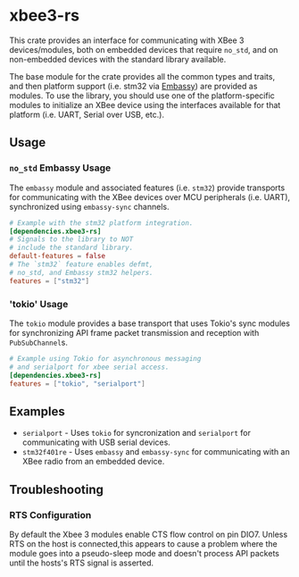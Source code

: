 # xbee3-rs

This crate provides an interface for communicating with XBee 3 devices/modules, both on embedded devices that require `no_std`, and on non-embedded devices with the standard library available.

The base module for the crate provides all the common types and traits, and then platform support (i.e. stm32 via [Embassy](https://embassy.dev)) are provided as modules. To use the library, you should use one of the platform-specific modules to initialize an XBee device using the interfaces available for that platform (i.e. UART, Serial over USB, etc.). 

## Usage

### `no_std` Embassy Usage

The `embassy` module and associated features (i.e. `stm32`) provide transports for communicating with the XBee devices over MCU peripherals (i.e. UART), synchronized using `embassy-sync` channels.

```toml
# Example with the stm32 platform integration.
[dependencies.xbee3-rs]
# Signals to the library to NOT
# include the standard library.
default-features = false
# The `stm32` feature enables defmt,
# no_std, and Embassy stm32 helpers.
features = ["stm32"] 
```

### 'tokio' Usage

The `tokio` module provides a base transport that uses Tokio's sync modules for synchronizing API frame packet transmission and reception with `PubSubChannel`s.

```toml
# Example using Tokio for asynchronous messaging
# and serialport for xbee serial access.
[dependencies.xbee3-rs]
features = ["tokio", "serialport"] 

```

## Examples

 * `serialport` - Uses `tokio` for syncronization and `serialport` for communicating with USB serial devices.
 * `stm32f401re` - Uses `embassy` and `embassy-sync` for communicating with an XBee radio from an embedded device.


## Troubleshooting

### RTS Configuration

By default the Xbee 3 modules enable CTS flow control on pin DIO7. Unless RTS on the host is connected,this appears to cause a problem where the module goes into a pseudo-sleep mode and doesn't process API packets until the hosts's RTS signal is asserted.